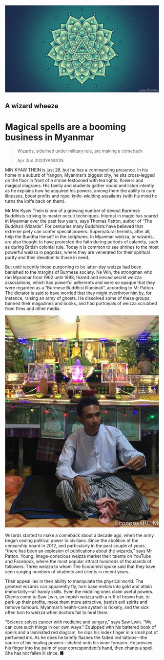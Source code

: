 ![](./images/20200404_ASD001_0.jpg)

## A wizard wheeze

# Magical spells are a booming business in Myanmar

> Wizards, sidelined under military rule, are making a comeback

> Apr 2nd 2020YANGON

MIN KYAW THEIN is just 26, but he has a commanding presence. In his home in a suburb of Yangon, Myanmar’s biggest city, he sits cross-legged on the floor in front of a shrine festooned with tea lights, flowers and magical diagrams. His family and students gather round and listen intently as he explains how he acquired his powers, among them the ability to cure illnesses, boost profits and repel knife-wielding assailants (with his mind he turns the knife back on them).

Mr Min Kyaw Thein is one of a growing number of devout Burmese Buddhists striving to master occult techniques. Interest in magic has soared in Myanmar over the past few years, says Thomas Patton, author of “The Buddha’s Wizards”. For centuries many Buddhists have believed that extreme piety can confer special powers. Supernatural hermits, after all, help the Buddha himself in the scriptures. In Myanmar weizza, or wizards, are also thought to have protected the faith during periods of calamity, such as during British colonial rule. Today it is common to see shrines to the most powerful weizza in pagodas, where they are venerated for their spiritual purity and their devotion to those in need.

But until recently those purporting to be latter-day weizza had been banished to the margins of Burmese society. Ne Win, the strongman who ran Myanmar from 1962 until 1988, feared and envied secret weizza associations, which had powerful adherents and were so opaque that they were regarded as a “Burmese Buddhist Illuminati”, according to Mr Patton. The dictator is said to have worried that they might overthrow him by, for instance, raising an army of ghosts. He dissolved some of these groups, banned their magazines and books, and had portrayals of weizza scrubbed from films and other media.

![](./images/20200404_ASP502.jpg)

Wizards started to make a comeback about a decade ago, when the army began ceding political power to civilians. Since the abolition of the censorship board in 2012, and particularly in the past couple of years, “there has been an explosion of publications about the wizards,” says Mr Patton. Young, image-conscious weizza market their talents on YouTube and Facebook, where the most popular attract hundreds of thousands of followers. Three weizza to whom The Economist spoke said that they have seen surging numbers of students and clients in recent years.

Their appeal lies in their ability to manipulate the physical world. The greatest wizards can apparently fly, turn base metals into gold and attain immortality—all handy skills. Even the middling ones claim useful powers. Clients come to Saw Lwin, an impish weizza with a ruff of brown hair, to perk up their profits, make them more attractive, banish evil spirits and remove tumours. Myanmar’s health-care system is rickety, and the sick often turn to weizza when doctors fail to heal them.

“Science solves cancer with medicine and surgery,” says Saw Lwin. “We can cure such things in our own ways.” Equipped with his battered book of spells and a laminated red diagram, he dips his index finger in a small pot of perfumed ink. As he does he briefly flashes the faded red tattoos—the source of his healing powers—etched onto his inner forearm. He presses his finger into the palm of your correspondent’s hand, then chants a spell. She has not fallen ill since. ■